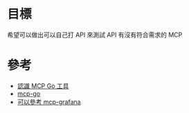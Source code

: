 # 目標

希望可以做出可以自己打 API 來測試 API 有沒有符合需求的 MCP

# 參考

- [認識 MCP Go 工具](https://ganhua.wang/mcp-go)
- [mcp-go](https://github.com/mark3labs/mcp-go/tree/main)
- [可以參考 mcp-grafana](https://github.com/grafana/mcp-grafana/blob/9287a51cdcdceb84768e6c57f598f9a525aee427/cmd/mcp-grafana/main.go#L5)
